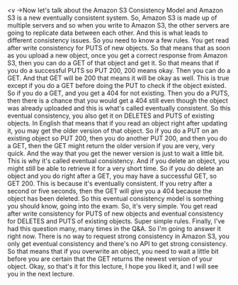 
<v ->Now let's talk about the Amazon S3 Consistency Model</v>
and Amazon S3 is a new eventually consistent system.
So, Amazon S3 is made up of multiple servers
and so when you write to Amazon S3,
the other servers are going to replicate data
between each other.
And this is what leads to different consistency issues.
So you need to know a few rules.
You get read after write consistency
for PUTS of new objects.
So that means that as soon as you upload a new object,
once you get a correct response from Amazon S3,
then you can do a GET of that object and get it.
So that means that if you do a successful PUTS
so PUT 200, 200 means okay.
Then you can do a GET.
And that GET will be 200
that means it will be okay as well.
This is true except if you do a GET
before doing the PUT to check if the object existed.
So if you do a GET, and you get a 404 for not existing.
Then you do a PUTS,
then there is a chance that you would get a 404 still
even though the object was already uploaded
and this is what's called eventually consistent.
So this eventual consistency, you also get it
on DELETES and PUTS of existing objects.
In English that means that if you read an object
right after updating it,
you may get the older version of that object.
So if you do a PUT on an existing object
so PUT 200, then you do another PUT 200,
and then you do a GET,
then the GET might return the older version
if you are very, very quick.
And the way that you get the newer version
is just to wait a little bit.
This is why it's called eventual consistency.
And if you delete an object, you might still be able
to retrieve it for a very short time.
So if you do delete an object and you do right after
a GET, you may have a successful GET, so GET 200.
This is because it's eventually consistent.
If you retry after a second or five seconds,
then the GET will give you a 404
because the object has been deleted.
So this eventual consistency model
is something you should know, going into the exam.
So, it's very simple.
You get read after write consistency
for PUTS of new objects and eventual consistency
for DELETES and PUTS of existing objects.
Super simple rules.
Finally, I've had this question many, many times
in the Q&amp;A.
So I'm going to answer it right now.
There is no way to request strong consistency
in Amazon S3, you only get eventual consistency
and there's no API to get strong consistency.
So that means that if you overwrite an object,
you need to wait a little bit before you are certain
that the GET returns the newest version of your object.
Okay, so that's it for this lecture,
I hope you liked it, and I will see you in the next lecture.